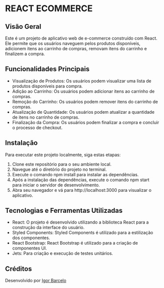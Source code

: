 # REACT ECOMMERCE

## Visão Geral
Este é um projeto de aplicativo web de e-commerce construído com React. Ele permite que os usuários naveguem pelos produtos disponíveis, adicionem itens ao carrinho de compras, removam itens do carrinho e finalizem a compra.

## Funcionalidades Principais
- Visualização de Produtos: Os usuários podem visualizar uma lista de produtos disponíveis para compra.
- Adição ao Carrinho: Os usuários podem adicionar itens ao carrinho de compras.
- Remoção do Carrinho: Os usuários podem remover itens do carrinho de compras.
- Atualização de Quantidade: Os usuários podem atualizar a quantidade de itens no carrinho de compras.
- Finalização da Compra: Os usuários podem finalizar a compra e concluir o processo de checkout.

## Instalação
Para executar este projeto localmente, siga estas etapas:

1. Clone este repositório para o seu ambiente local.
2. Navegue até o diretório do projeto no terminal.
3. Execute o comando npm install para instalar as dependências.
4. Após a instalação das dependências, execute o comando npm start para iniciar o servidor de desenvolvimento.
5. Abra seu navegador e vá para http://localhost:3000 para visualizar o aplicativo.

## Tecnologias e Ferramentas Utilizadas
- React: O projeto é desenvolvido utilizando a biblioteca React para a construção da interface do usuário.
- Styled Components: Styled Components é utilizado para a estilização dos componentes.
- React Bootstrap: React Bootstrap é utilizado para a criação de componentes UI.
- Jets: Para criação e execução de testes unitários.
  
## Créditos
Desenvolvido por [Igor Barcelo](https://github.com/IgorBarcelo)
